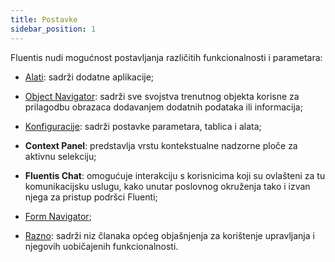 ```yaml
---
title: Postavke  
sidebar_position: 1
---
```


Fluentis nudi mogućnost postavljanja različitih funkcionalnosti i parametara: 

- [Alati](/docs/applications/applications-intro): sadrži dodatne aplikacije; 

- [Object Navigator](/docs/object-navigator/object-navigator-intro): sadrži sve svojstva trenutnog objekta korisne za prilagodbu obrazaca dodavanjem dodatnih podataka ili informacija;

- [Konfiguracije](/docs/configurations/configuration): sadrži postavke parametara, tablica i alata;  

- **Context Panel**: predstavlja vrstu kontekstualne nadzorne ploče za aktivnu selekciju;

- **Fluentis Chat**: omogućuje interakciju s korisnicima koji su ovlašteni za tu komunikacijsku uslugu, kako unutar poslovnog okruženja tako i izvan njega za pristup podršci Fluenti;  

- [Form Navigator](/docs/form-navigator/form-navigator-intro);

- [Razno](/docs/guide/guide-intro): sadrži niz članaka općeg objašnjenja za korištenje upravljanja i njegovih uobičajenih funkcionalnosti.